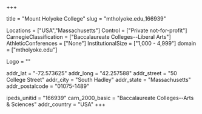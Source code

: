 
+++

title = "Mount Holyoke College"
slug = "mtholyoke.edu_166939"

Locations = ["USA","Massachusetts"]
Control = ["Private not-for-profit"]
CarnegieClassification = ["Baccalaureate Colleges--Liberal Arts"]
AthleticConferences = ["None"]
InstitutionalSize = ["1,000 - 4,999"]
domain = ["mtholyoke.edu"]

Logo = ""

addr_lat = "-72.573625"
addr_long = "42.257588"
addr_street = "50 College Street"
addr_city = "South Hadley"
addr_state = "Massachusetts"
addr_postalcode = "01075-1489"

ipeds_unitid = "166939"
carn_2000_basic = "Baccalaureate Colleges--Arts & Sciences"
addr_country = "USA"
+++
    
